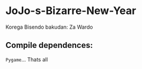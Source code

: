 # JoJo-s-Bizarre-New-Year
Korega Bisendo bakudan: Za Wardo

## Compile dependences:
`Pygame`... 
Thats all
